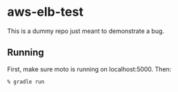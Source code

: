 # aws-elb-test

This is a dummy repo just meant to demonstrate a bug.

## Running

First, make sure moto is running on localhost:5000. Then:

```bash
% gradle run
```
